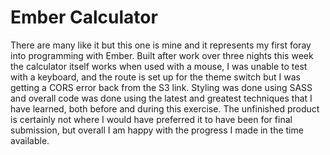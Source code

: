 # Ember Calculator

There are many like it but this one is mine and it represents my first foray into programming with Ember. Built after work over three nights this week the calculator itself works when used with a mouse, I was unable to test with a keyboard, and the route is set up for the theme switch but I was getting a CORS error back from the S3 link. Styling was done using SASS and overall code was done using the latest and greatest techniques that I have learned, both before and during this exercise. The unfinished product is certainly not where I would have preferred it to have been for final submission, but overall I am happy with the progress I made in the time available.
